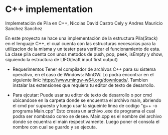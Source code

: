 # C++ implementation
Implemetación de Pila en C++, Nicolas David Castro Cely y Andres Mauricio Sanchez Sanchez

En este proyecto se hace una implementación de la estructura Pila(Stack) en el lenguaje C++, el cual cuenta con las estructuras necesarias para la utilizacion de la misma y un tester para verificar el funcionamiento de esta. La clase pila cuenta con unos metodos de push, pop, peek, isEmpty y show, siguiendo la estructura de LIFO(leaft input first output)

- Requerimentos
Tener el compilador de archivos C++ para su sistema operativo, en el caso de Windows: MinGW.
Lo podra encontrar en el siguiente link: https://www.mingw-w64.org/downloads/. Tambien instalar las extensiones que requiera tu editor de texto de desarrollo.

- Para ejcutar:
   Puede usar su editor de texto de desarrollo o por cmd ubicandose en la carpeta donde se encuentra el archivo main, abriendo el cmd por supuesto y luego usar la sigueinte linea de codigo "g++ -o programa Main.cpp"
  Esto creara un archivo .exe de programa el cual podra ser nombrado como se desee. Main.cpp es el nombre del archivo donde se ecuentra el main respectivamente.
  Luego poner el consola el nombre con cual se guardo y se ejecuta.
